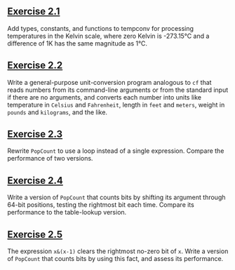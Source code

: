 ## [Exercise 2.1](https://github.com/Property-Finder-Patika/week-1-homework-1-emretask1n/tree/main/Chapter2/exercises/ex2.1)

Add types, constants, and functions to tempconv for processing temperatures in the Kelvin scale, where zero Kelvin is -273.15℃ and a difference of 1K has the same magnitude as 1℃.


## [Exercise 2.2](https://github.com/Property-Finder-Patika/week-1-homework-1-emretask1n/tree/main/Chapter2/exercises/ex2.2)

Write a general-purpose unit-conversion program analogous to `cf` that reads
numbers from its command-line arguments or from the standard input if there
are no arguments, and converts each number into units like temperature in `Celsius`
and `Fahrenheit`, length in `feet` and `meters`, weight in `pounds` and `kilograms`, and the like.


## [Exercise 2.3](https://github.com/Property-Finder-Patika/week-1-homework-1-emretask1n/tree/main/Chapter2/exercises/ex2.3)

Rewrite ```PopCount``` to use a loop instead of a single expression. Compare the performance of two versions.


## [Exercise 2.4](https://github.com/Property-Finder-Patika/week-1-homework-1-emretask1n/tree/main/Chapter2/exercises/ex2.4)

Write a version of ```PopCount``` that counts bits by shifting its argument through 64-bit positions, testing the rightmost bit each time. Compare its performance to the table-lookup version.


## [Exercise 2.5](https://github.com/Property-Finder-Patika/week-1-homework-1-emretask1n/tree/main/Chapter2/exercises/ex2.5)

The expression ```x&(x-1)``` clears the rightmost no-zero bit of ```x```. Write a version of ```PopCount``` that counts bits by using this fact, and assess its performance.
